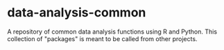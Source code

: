 # data-analysis-common

A repository of common data analysis functions using R and Python. This collection of "packages" is meant to be called from other projects.

